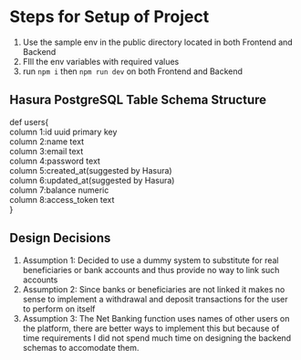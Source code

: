 # Steps for Setup of Project
1) Use the sample env in the public directory located in both Frontend and Backend
2) FIll the env variables with required values
3) run `npm i` then  `npm run dev` on both Frontend and Backend
## Hasura PostgreSQL Table Schema Structure
 def users{<br/> 
 column 1:id uuid primary key <br/> 
 column 2:name text <br/> 
 column 3:email text <br/> 
 column 4:password text <br/> 
 column 5:created_at(suggested by Hasura) <br/> 
 column 6:updated_at(suggested by Hasura) <br/> 
 column 7:balance numeric  <br/> 
 column 8:access_token text <br/> 
 }
 ## Design Decisions
 1) Assumption 1: Decided to use a dummy system to substitute for real beneficiaries or bank accounts and thus provide no way to link such accounts
 2) Assumption 2: Since banks or beneficiaries are not linked  it makes no sense to implement a withdrawal and deposit transactions for the user to perform on itself
3) Assumption 3: The Net Banking function uses names of other users on the platform, there are better ways to implement this but because of time requirements I did not spend much time on designing the backend schemas to accomodate them.

